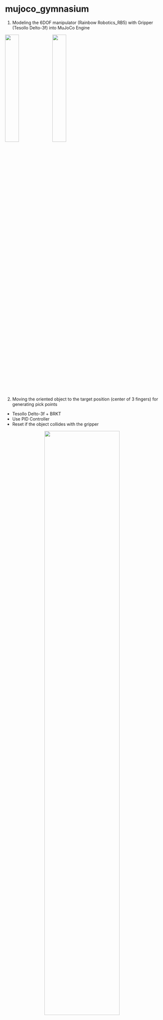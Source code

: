 # mujoco_gymnasium

1. Modeling the 6DOF manipulator (Rainbow Robotics_RB5) with Gripper (Tesollo Delto-3f) into MuJoCo Engine
<div>
  <img style="float: center; width: 30%;" src="https://github.com/john2choi/mujoco_gymnasium/assets/28641977/39b21437-b77a-4f46-a265-99cbd92c828f.gif" >
  <img style="float: center; width: 30%;" src="https://github.com/john2choi/mujoco_gymnasium/assets/28641977/5c6ca05e-6b6e-4aab-9ffc-4329b4bc75e8.gif">
</div>


2. Moving the oriented object to the target position (center of 3 fingers) for generating pick points
  - Tesollo Delto-3f + BRKT
  - Use PID Controller
  - Reset if the object collides with the gripper

<p align="center">
  <img width="70%" src="https://github.com/john2choi/mujoco_gymnasium/assets/28641977/32ff6247-a7d2-4e7c-98e0-014a127219c1)https://github.com/john2choi/mujoco_gymnasium/assets/28641977/32ff6247-a7d2-4e7c-98e0-014a127219c1.gif">
</p>

3.



